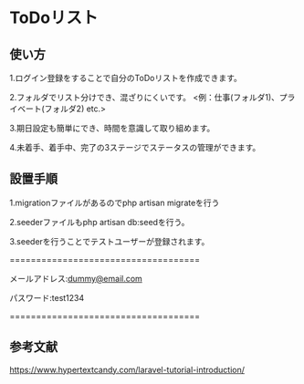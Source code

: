 # ToDoリスト

## 使い方
 1.ログイン登録をすることで自分のToDoリストを作成できます。
 
 2.フォルダでリスト分けでき、混ざりにくいです。
    <例：仕事(フォルダ1)、プライベート(フォルダ2) etc.>
    
 3.期日設定も簡単にでき、時間を意識して取り組めます。
 
 4.未着手、着手中、完了の3ステージでステータスの管理ができます。
 
## 設置手順
 1.migrationファイルがあるのでphp artisan migrateを行う
 
 2.seederファイルもphp artisan db:seedを行う。
 
 3.seederを行うことでテストユーザーが登録されます。
 
 ====================================
 
 メールアドレス:dummy@email.com
 
 パスワード:test1234
 
 ====================================

## 参考文献
https://www.hypertextcandy.com/laravel-tutorial-introduction/
